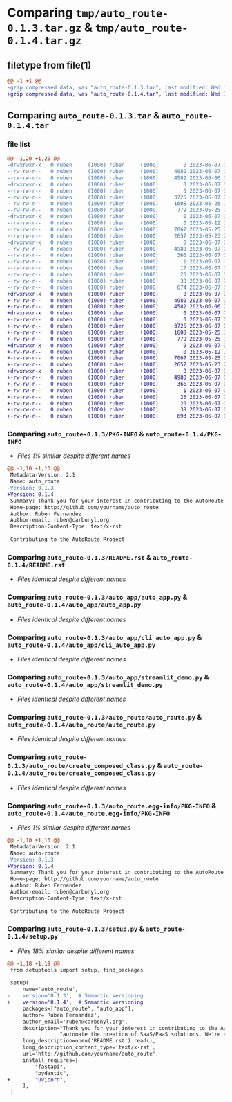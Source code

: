 # Comparing `tmp/auto_route-0.1.3.tar.gz` & `tmp/auto_route-0.1.4.tar.gz`

## filetype from file(1)

```diff
@@ -1 +1 @@
-gzip compressed data, was "auto_route-0.1.3.tar", last modified: Wed Jun  7 00:19:47 2023, max compression
+gzip compressed data, was "auto_route-0.1.4.tar", last modified: Wed Jun  7 00:21:54 2023, max compression
```

## Comparing `auto_route-0.1.3.tar` & `auto_route-0.1.4.tar`

### file list

```diff
@@ -1,20 +1,20 @@
-drwxrwxr-x   0 ruben     (1000) ruben     (1000)        0 2023-06-07 00:19:47.732470 auto_route-0.1.3/
--rw-rw-r--   0 ruben     (1000) ruben     (1000)     4980 2023-06-07 00:19:47.732470 auto_route-0.1.3/PKG-INFO
--rw-rw-r--   0 ruben     (1000) ruben     (1000)     4582 2023-06-06 23:59:56.000000 auto_route-0.1.3/README.rst
-drwxrwxr-x   0 ruben     (1000) ruben     (1000)        0 2023-06-07 00:19:47.732470 auto_route-0.1.3/auto_app/
--rw-rw-r--   0 ruben     (1000) ruben     (1000)        0 2023-06-07 00:09:47.000000 auto_route-0.1.3/auto_app/__init__.py
--rw-rw-r--   0 ruben     (1000) ruben     (1000)     3725 2023-06-07 00:19:44.000000 auto_route-0.1.3/auto_app/auto_app.py
--rw-rw-r--   0 ruben     (1000) ruben     (1000)     1608 2023-05-25 16:57:12.000000 auto_route-0.1.3/auto_app/cli_auto_app.py
--rw-rw-r--   0 ruben     (1000) ruben     (1000)      779 2023-05-25 16:57:12.000000 auto_route-0.1.3/auto_app/streamlit_demo.py
-drwxrwxr-x   0 ruben     (1000) ruben     (1000)        0 2023-06-07 00:19:47.732470 auto_route-0.1.3/auto_route/
--rw-rw-r--   0 ruben     (1000) ruben     (1000)        0 2023-05-12 18:05:03.000000 auto_route-0.1.3/auto_route/__init__.py
--rw-rw-r--   0 ruben     (1000) ruben     (1000)     7067 2023-05-25 21:33:21.000000 auto_route-0.1.3/auto_route/auto_route.py
--rw-rw-r--   0 ruben     (1000) ruben     (1000)     2657 2023-05-23 23:28:52.000000 auto_route-0.1.3/auto_route/create_composed_class.py
-drwxrwxr-x   0 ruben     (1000) ruben     (1000)        0 2023-06-07 00:19:47.732470 auto_route-0.1.3/auto_route.egg-info/
--rw-rw-r--   0 ruben     (1000) ruben     (1000)     4980 2023-06-07 00:19:47.000000 auto_route-0.1.3/auto_route.egg-info/PKG-INFO
--rw-rw-r--   0 ruben     (1000) ruben     (1000)      366 2023-06-07 00:19:47.000000 auto_route-0.1.3/auto_route.egg-info/SOURCES.txt
--rw-rw-r--   0 ruben     (1000) ruben     (1000)        1 2023-06-07 00:19:47.000000 auto_route-0.1.3/auto_route.egg-info/dependency_links.txt
--rw-rw-r--   0 ruben     (1000) ruben     (1000)       17 2023-06-07 00:19:47.000000 auto_route-0.1.3/auto_route.egg-info/requires.txt
--rw-rw-r--   0 ruben     (1000) ruben     (1000)       20 2023-06-07 00:19:47.000000 auto_route-0.1.3/auto_route.egg-info/top_level.txt
--rw-rw-r--   0 ruben     (1000) ruben     (1000)       38 2023-06-07 00:19:47.732470 auto_route-0.1.3/setup.cfg
--rw-rw-r--   0 ruben     (1000) ruben     (1000)      674 2023-06-07 00:19:44.000000 auto_route-0.1.3/setup.py
+drwxrwxr-x   0 ruben     (1000) ruben     (1000)        0 2023-06-07 00:21:54.811912 auto_route-0.1.4/
+-rw-rw-r--   0 ruben     (1000) ruben     (1000)     4980 2023-06-07 00:21:54.811912 auto_route-0.1.4/PKG-INFO
+-rw-rw-r--   0 ruben     (1000) ruben     (1000)     4582 2023-06-06 23:59:56.000000 auto_route-0.1.4/README.rst
+drwxrwxr-x   0 ruben     (1000) ruben     (1000)        0 2023-06-07 00:21:54.811912 auto_route-0.1.4/auto_app/
+-rw-rw-r--   0 ruben     (1000) ruben     (1000)        0 2023-06-07 00:09:47.000000 auto_route-0.1.4/auto_app/__init__.py
+-rw-rw-r--   0 ruben     (1000) ruben     (1000)     3725 2023-06-07 00:19:44.000000 auto_route-0.1.4/auto_app/auto_app.py
+-rw-rw-r--   0 ruben     (1000) ruben     (1000)     1608 2023-05-25 16:57:12.000000 auto_route-0.1.4/auto_app/cli_auto_app.py
+-rw-rw-r--   0 ruben     (1000) ruben     (1000)      779 2023-05-25 16:57:12.000000 auto_route-0.1.4/auto_app/streamlit_demo.py
+drwxrwxr-x   0 ruben     (1000) ruben     (1000)        0 2023-06-07 00:21:54.811912 auto_route-0.1.4/auto_route/
+-rw-rw-r--   0 ruben     (1000) ruben     (1000)        0 2023-05-12 18:05:03.000000 auto_route-0.1.4/auto_route/__init__.py
+-rw-rw-r--   0 ruben     (1000) ruben     (1000)     7067 2023-05-25 21:33:21.000000 auto_route-0.1.4/auto_route/auto_route.py
+-rw-rw-r--   0 ruben     (1000) ruben     (1000)     2657 2023-05-23 23:28:52.000000 auto_route-0.1.4/auto_route/create_composed_class.py
+drwxrwxr-x   0 ruben     (1000) ruben     (1000)        0 2023-06-07 00:21:54.811912 auto_route-0.1.4/auto_route.egg-info/
+-rw-rw-r--   0 ruben     (1000) ruben     (1000)     4980 2023-06-07 00:21:54.000000 auto_route-0.1.4/auto_route.egg-info/PKG-INFO
+-rw-rw-r--   0 ruben     (1000) ruben     (1000)      366 2023-06-07 00:21:54.000000 auto_route-0.1.4/auto_route.egg-info/SOURCES.txt
+-rw-rw-r--   0 ruben     (1000) ruben     (1000)        1 2023-06-07 00:21:54.000000 auto_route-0.1.4/auto_route.egg-info/dependency_links.txt
+-rw-rw-r--   0 ruben     (1000) ruben     (1000)       25 2023-06-07 00:21:54.000000 auto_route-0.1.4/auto_route.egg-info/requires.txt
+-rw-rw-r--   0 ruben     (1000) ruben     (1000)       20 2023-06-07 00:21:54.000000 auto_route-0.1.4/auto_route.egg-info/top_level.txt
+-rw-rw-r--   0 ruben     (1000) ruben     (1000)       38 2023-06-07 00:21:54.811912 auto_route-0.1.4/setup.cfg
+-rw-rw-r--   0 ruben     (1000) ruben     (1000)      693 2023-06-07 00:21:52.000000 auto_route-0.1.4/setup.py
```

### Comparing `auto_route-0.1.3/PKG-INFO` & `auto_route-0.1.4/PKG-INFO`

 * *Files 1% similar despite different names*

```diff
@@ -1,10 +1,10 @@
 Metadata-Version: 2.1
 Name: auto_route
-Version: 0.1.3
+Version: 0.1.4
 Summary: Thank you for your interest in contributing to the AutoRoute project! Our goal is to simplify and automate the creation of SaaS/PaaS solutions. We're excited to welcome you to our community.
 Home-page: http://github.com/yourname/auto_route
 Author: Ruben Fernandez
 Author-email: ruben@carbonyl.org
 Description-Content-Type: text/x-rst
 
 Contributing to the AutoRoute Project
```

### Comparing `auto_route-0.1.3/README.rst` & `auto_route-0.1.4/README.rst`

 * *Files identical despite different names*

### Comparing `auto_route-0.1.3/auto_app/auto_app.py` & `auto_route-0.1.4/auto_app/auto_app.py`

 * *Files identical despite different names*

### Comparing `auto_route-0.1.3/auto_app/cli_auto_app.py` & `auto_route-0.1.4/auto_app/cli_auto_app.py`

 * *Files identical despite different names*

### Comparing `auto_route-0.1.3/auto_app/streamlit_demo.py` & `auto_route-0.1.4/auto_app/streamlit_demo.py`

 * *Files identical despite different names*

### Comparing `auto_route-0.1.3/auto_route/auto_route.py` & `auto_route-0.1.4/auto_route/auto_route.py`

 * *Files identical despite different names*

### Comparing `auto_route-0.1.3/auto_route/create_composed_class.py` & `auto_route-0.1.4/auto_route/create_composed_class.py`

 * *Files identical despite different names*

### Comparing `auto_route-0.1.3/auto_route.egg-info/PKG-INFO` & `auto_route-0.1.4/auto_route.egg-info/PKG-INFO`

 * *Files 1% similar despite different names*

```diff
@@ -1,10 +1,10 @@
 Metadata-Version: 2.1
 Name: auto-route
-Version: 0.1.3
+Version: 0.1.4
 Summary: Thank you for your interest in contributing to the AutoRoute project! Our goal is to simplify and automate the creation of SaaS/PaaS solutions. We're excited to welcome you to our community.
 Home-page: http://github.com/yourname/auto_route
 Author: Ruben Fernandez
 Author-email: ruben@carbonyl.org
 Description-Content-Type: text/x-rst
 
 Contributing to the AutoRoute Project
```

### Comparing `auto_route-0.1.3/setup.py` & `auto_route-0.1.4/setup.py`

 * *Files 18% similar despite different names*

```diff
@@ -1,18 +1,19 @@
 from setuptools import setup, find_packages
 
 setup(
     name='auto_route',
-    version='0.1.3',  # Semantic Versioning
+    version='0.1.4',  # Semantic Versioning
     packages=["auto_route", "auto_app"],
     author='Ruben Fernandez',
     author_email='ruben@carbonyl.org',
     description="Thank you for your interest in contributing to the AutoRoute project! Our goal is to simplify and "
                 "automate the creation of SaaS/PaaS solutions. We're excited to welcome you to our community.",
     long_description=open('README.rst').read(),
     long_description_content_type='text/x-rst',
     url='http://github.com/yourname/auto_route',
     install_requires=[
         "fastapi",
         "pydantic",
+        "uvicorn",
     ],
 )
```

